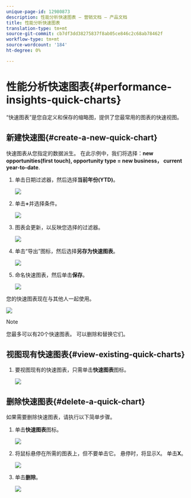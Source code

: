 ```yaml
---
unique-page-id: 12980873
description: 性能分析快速图表 — 营销文档 — 产品文档
title: 性能分析快速图表
translation-type: tm+mt
source-git-commit: cb7df3dd38275837f8ab05ce846c2c68ab78462f
workflow-type: tm+mt
source-wordcount: '184'
ht-degree: 0%

---
```



# 性能分析快速图表{#performance-insights-quick-charts}

“快速图表”是您自定义和保存的缩略图，提供了您最常用的图表的快速视图。

## 新建快速图{#create-a-new-quick-chart}

快速图表从您指定的数据派生。 在此示例中，我们将选择：**new opportunities(first touch), opportunity type = new business， current year-to-date**.

1. 单击日期过滤器，然后选择&#x200B;**当前年份(YTD)**。

   ![](assets/1-2.png)

1. 单击&#x200B;**+**&#x200B;并选择条件。

   ![](assets/2-2.png)

1. 图表会更新，以反映您选择的过滤器。

   ![](assets/3-3.png)

1. 单击“导出”图标，然后选择&#x200B;**另存为快速图表**。

   ![](assets/4-2.png)

1. 命名快速图表，然后单击&#x200B;**保存**。

   ![](assets/5-3.png)

您的快速图表现在与其他人一起使用。

![](assets/6-3.png)

>[!NOTE]
>
>您最多可以有20个快速图表。 可以删除和替换它们。

## 视图现有快速图表{#view-existing-quick-charts}

1. 要视图现有的快速图表，只需单击&#x200B;**快速图表**&#x200B;图标。

   ![](assets/7-1.png)

## 删除快速图表{#delete-a-quick-chart}

如果需要删除快速图表，请执行以下简单步骤。

1. 单击&#x200B;**快速图表**&#x200B;图标。

   ![](assets/8-1.png)

1. 将鼠标悬停在所需的图表上，但不要单击它。 悬停时，将显示X。 单击&#x200B;**X**。

   ![](assets/9-2.png)

1. 单击&#x200B;**删除**。

   ![](assets/10-1.png)
